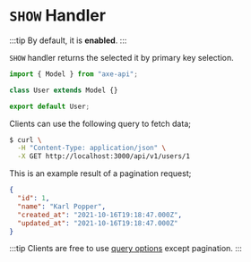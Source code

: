 # `SHOW` Handler

:::tip
By default, it is **enabled**.
:::

`SHOW` handler returns the selected it by primary key selection.

```ts
import { Model } from "axe-api";

class User extends Model {}

export default User;
```

Clients can use the following query to fetch data;

```bash
$ curl \
  -H "Content-Type: application/json" \
  -X GET http://localhost:3000/api/v1/users/1
```

This is an example result of a pagination request;

```json
{
  "id": 1,
  "name": "Karl Popper",
  "created_at": "2021-10-16T19:18:47.000Z",
  "updated_at": "2021-10-16T19:18:47.000Z"
}
```

:::tip
Clients are free to use [query options](/reference/queries-fields) except pagination.
:::

